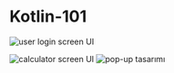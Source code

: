 # Kotlin-101

![user login screen UI](https://i.hizliresim.com/semelh1.png)

![calculator screen UI](https://i.hizliresim.com/5lh7eh7.png)
![pop-up tasarımı](https://i.hizliresim.com/f381u9b.png)
